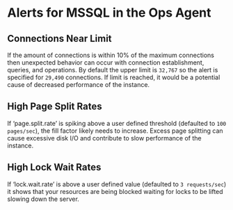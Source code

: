 # Alerts for MSSQL in the Ops Agent

## Connections Near Limit

If the amount of connections is within 10% of the maximum connections then unexpected behavior can occur with connection establishment, queries, and operations. By default the upper limit is `32,767` so the alert is specified for `29,490` connections. If limit is reached, it would be a potential cause of decreased performance of the instance.

## High Page Split Rates

If ‘page.split.rate’ is spiking above a user defined threshold (defaulted to `100 pages/sec`), the fill factor likely needs to increase. Excess page splitting can cause excessive disk I/O and contribute to slow performance of the instance.

## High Lock Wait Rates

If ‘lock.wait.rate’ is above a user defined value (defaulted to `3 requests/sec`) it shows that your resources are being blocked waiting for locks to be lifted slowing down the server.
